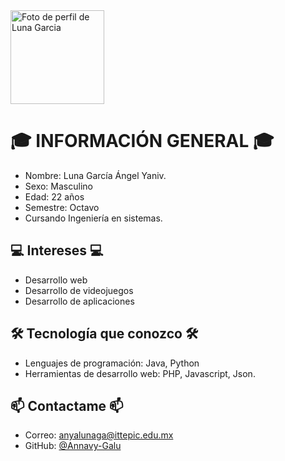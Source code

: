 
<img src="https://avatars.githubusercontent.com/u/185749708?v=4" width="150" alt="Foto de perfil de Luna Garcia" />

# 🎓 INFORMACIÓN GENERAL 🎓
-  Nombre: Luna García Ángel Yaniv.
-  Sexo: Masculino
-  Edad: 22 años
-  Semestre: Octavo
-  Cursando Ingeniería en sistemas.

## 💻 Intereses 💻 
-  Desarrollo web
-  Desarrollo de videojuegos
-  Desarrollo de aplicaciones

## 🛠 Tecnología que conozco 🛠
-  Lenguajes de programación: Java, Python
-  Herramientas de desarrollo web: PHP, Javascript, Json.

##  📫 Contactame 📫
-  Correo: anyalunaga@ittepic.edu.mx
- GitHub: [@Annavy-Galu](https://github.com/Annavy-Galu)

